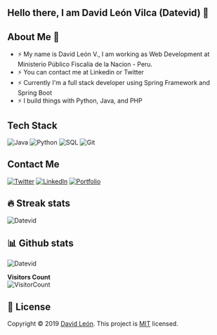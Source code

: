   ## Hello there, I am David León Vilca (Datevid) 👋
<!--![Datevid](https://media-exp1.licdn.com/dms/image/C4E16AQGy6860rZEzGA/profile-displaybackgroundimage-shrink_200_800/0/1630907675362?e=1665014400&v=beta&t=C1Xh-y9FB9UqI8SrqwuaPH9XuYZ5vLwWRPf1iGJHXEU)-->
  
  
  ## About Me 🧒
  
* ⚡ My name is David León V., I am working as Web Development at Ministerio Público Fiscalía de la Nacion - Peru.
* ⚡ You can contact me at Linkedin or Twitter
* ⚡ Currently I'm a full stack developer using Spring Framework and Spring Boot
* ⚡ I build things with Python, Java, and PHP


## Tech Stack 


![Java](https://custom-icon-badges.herokuapp.com/badge/Java-E34F26.svg?style=for-the-badge&logo=java&logoColor=white)
![Python](https://img.shields.io/badge/Python-FFD43B?style=for-the-badge&logo=python&logoColor=blue)
![SQL](https://custom-icon-badges.herokuapp.com/badge/SQL-025E8C.svg?style=for-the-badge&logo=database&logoColor=white)
![Git](https://img.shields.io/badge/git-%23F05033.svg?style=for-the-badge&logo=git&logoColor=white)



## Contact Me
[![Twitter](https://img.shields.io/badge/Twitter-1DA1F2?style=for-the-badge&logo=twitter&logoColor=white)](https://twitter.com/datevid)
[![LinkedIn](https://img.shields.io/badge/LinkedIn-0077B5?style=for-the-badge&logo=linkedin&logoColor=white)](https://www.linkedin.com/in/datevid/)
[![Portfolio](https://img.shields.io/badge/Portfolio-1DA1F2?style=for-the-badge&logo=website&logoColor=white)](https://datevid.net/)

## 🔥 Streak stats

![Datevid](https://github-readme-streak-stats.herokuapp.com/?user=Datevid&theme=monokai-metallian&hide_border=true)
<!--![Datevid](https://github-readme-stats.vercel.app/api?username=Datevid&&show_icons=true&theme=radical)-->
<!--![Datevid](https://github-readme-stats.vercel.app/api?username=Datevid&show_icons=true&theme=gotham)-->

## 📊 Github stats
![Datevid](https://denvercoder1-activity-graph.herokuapp.com/graph/?username=Datevid&bg_color=1F222F&color=F8D867&line=F85D7F&point=FFFFFF&hide_border=true)

**Visitors Count**  
![VisitorCount](https://profile-counter.glitch.me/{datevid}/count.svg)

## 📝 License

Copyright © 2019 [David León](https://github.com/datevid).
This project is [MIT](https://github.com/datevid) licensed.

<!---
datevid/datevid is a ✨ special ✨ repository because its `README.md` (this file) appears on your GitHub profile.
You can click the Preview link to take a look at your changes.
--->


